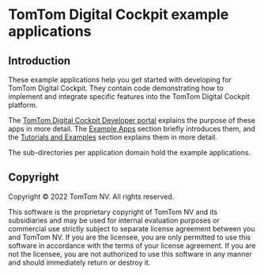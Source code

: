 # TomTom Digital Cockpit example applications

## Introduction

These example applications help you get started with developing for TomTom Digital Cockpit.  They contain
code demonstrating how to implement and integrate specific features into the TomTom Digital Cockpit
platform.

The
[TomTom Digital Cockpit Developer portal](https://developer.tomtom.com/digital-cockpit/documentation/introduction)
explains the purpose of these apps in more detail. The
[Example Apps](https://developer.tomtom.com/digital-cockpit/documentation/introduction)
section briefly introduces them, and the
[Tutorials and Examples](https://developer.tomtom.com/digital-cockpit/documentation/tutorials-and-examples/overview)
section explains them in more detail.

The sub-directories per application domain hold the example applications.

## Copyright

Copyright © 2022 TomTom NV. All rights reserved.

This software is the proprietary copyright of TomTom NV and its subsidiaries and may be
used for internal evaluation purposes or commercial use strictly subject to separate
license agreement between you and TomTom NV. If you are the licensee, you are only permitted
to use this software in accordance with the terms of your license agreement. If you are
not the licensee, you are not authorized to use this software in any manner and should
immediately return or destroy it.
